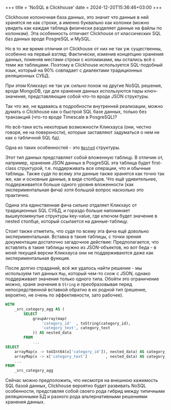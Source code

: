 +++
title = 'NoSQL в Clickhouse'
date = 2024-12-20T15:36:46+03:00
+++

Clickhouse колоночная база данных, это значит что данные в ней хранятся не как строки, а именно буквально как колонки 
(можно увидеть как каждая таблица физически разделяет данные на файлы по колонкам).
Эта особенность отличает Clickhouse от классических SQL баз данных вроде PosgreSQL и MySQL.

Но в то же время отличия от Clickhouse от них не так уж существенны, особенно на первый взгляд:
Фактически, изменив концепцию хранения данных, поменяв местами строки с коломаками, мы остались всё с теми же таблицами.
Поэтому в Clickhouse используется SQL-подобный язык, который на 90% совпадает с диалектами традиционных реляционных СУБД.

При этом Кликхаус не так уж сильно похож на другие NoSQL решения, вроде MongoDB, где для хранения данных используются пары ключ-значения,
представляющие собой что-то вроде JSON структуры.

Так что же, не вдаваясь в подробности внутренней реализации, можно думать о Clickhouse как о быстрой SQL базе данных, только без транзакций 
(что-то вроде Timescale в PosgreSQL)?

Но всё-таки есть некоторые возможности Кликхауса (они, честно говоря, не на поверхности), которые заставляют задуматься о нем не как о табличной SQL бд). 

Одна из таких особенностей - это [`Nested`](https://clickhouse.com/docs/ru/sql-reference/data-types/nested-data-structures/nested) структуры.

Этот тип данных представляет собой вложенную таблицу.
В отличие от, например, хранения JSON данных в PosgreSQL эта таблица будет first-class структурой, т.е. поддерживать все операции, что и 
обычные таблицы. Также судя по всему эти данные также хранятся как точно так же, как и основные данные, в виде столбцов.
Что ещё удивительнее, поддерживается больше одного уровня вложенности (как экспериментальная фича) хотя большой вопрос насколько это практично.

Одина эта единственная фича сильно отдаляет Кликхаус от традиционных SQL СУБД, и гораздо больше напоминает вышеупомянутые структуры key-value,
где ключом будет значение в nested столбце, который ссылается на данные-таблицу.

Стоит также отметить, что судя по всему эта фича ещё довольно экспериментальная.
Вставка в такие таблицы, с точки зрения документации достаточно загадочное действие:
Предполагается, что вставлять в такие таблицы нужно из JSON-объектов, но вот беда - в моей текущей версии 
Кликхауса они не поддерживаются даже как экспериментальная функция.

После долгих страданий, всё же удалось найти решение - мы используем тип данных `Map`, который чем-то схож с JSON,
однако поддерживает значения только одного типа. Обойти это ограничение можно, храня значения в `String` и преобразовывая перед непосредственной 
вставкой обратно в их родной тип (решение, вероятно, не очень по эффективности, зато рабочее).

```sql
WITH    
    _src_category_agg AS (
        SELECT 
            groupArray(map(
                'category_id'  , toString(category_id),
                'category_text', category_text
            )) AS nested_data
        FROM
            ...
SELECT 
    arrayMap(x -> toUInt64(x['category_id']), nested_data) AS category_ids,
    arrayMap(x -> x['category_text']        , nested_data) AS category_texts,
    ...
FROM 
    _src_category_agg
```

Сейчас можно предположить, что несмотря на внешнюю кажимость SQL базой данных, Clickhouse вероятно будет развивать 
NoSQL особенности, представляя собой своего рода гибрид между типичными реляционными БД и разного рода альтернативными решениями хранения данных.
